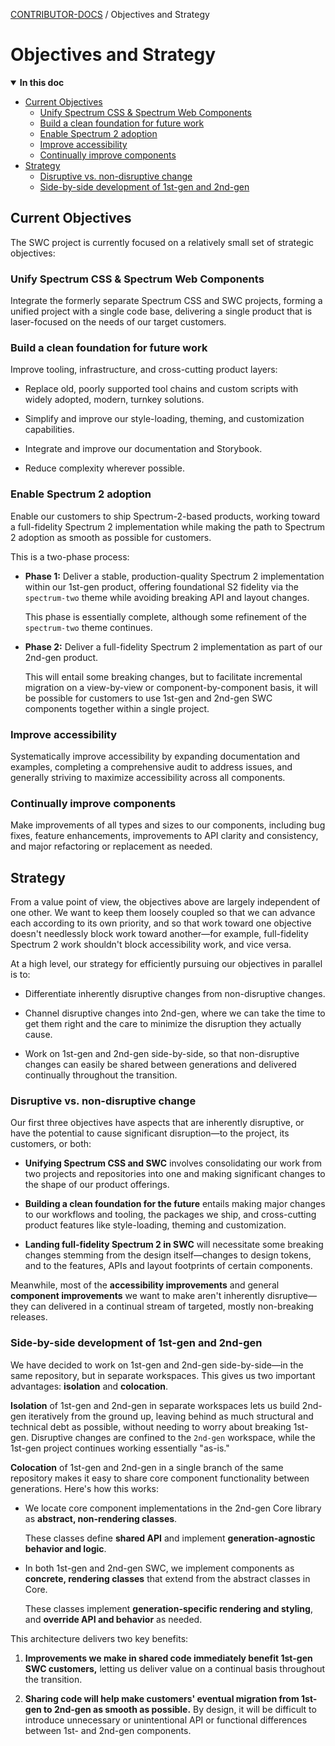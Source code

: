 <!-- Generated breadcrumbs - DO NOT EDIT -->

[CONTRIBUTOR-DOCS](README.md) / Objectives and Strategy

<!-- Document title (editable) -->

# Objectives and Strategy

<!-- Generated TOC - DO NOT EDIT -->

<details open>
<summary><strong>In this doc</strong></summary>

- [Current Objectives](#current-objectives)
    - [Unify Spectrum CSS & Spectrum Web Components](#unify-spectrum-css--spectrum-web-components)
    - [Build a clean foundation for future work](#build-a-clean-foundation-for-future-work)
    - [Enable Spectrum 2 adoption](#enable-spectrum-2-adoption)
    - [Improve accessibility](#improve-accessibility)
    - [Continually improve components](#continually-improve-components)
- [Strategy](#strategy)
    - [Disruptive vs. non-disruptive change](#disruptive-vs-non-disruptive-change)
    - [Side-by-side development of 1st-gen and 2nd-gen](#side-by-side-development-of-1st-gen-and-2nd-gen)

</details>

<!-- Document content (editable) -->

## Current Objectives

The SWC project is currently focused on a relatively small set of strategic objectives:

### Unify Spectrum CSS & Spectrum Web Components

Integrate the formerly separate Spectrum CSS and SWC projects, forming a unified project with a single code base, delivering a single product that is laser-focused on the needs of our target customers.

### Build a clean foundation for future work

Improve tooling, infrastructure, and cross-cutting product layers:

- Replace old, poorly supported tool chains and custom scripts with widely adopted, modern, turnkey solutions.

- Simplify and improve our style-loading, theming, and customization capabilities.

- Integrate and improve our documentation and Storybook.

- Reduce complexity wherever possible.

### Enable Spectrum 2 adoption

Enable our customers to ship Spectrum-2-based products, working toward a full-fidelity Spectrum 2 implementation while making the path to Spectrum 2 adoption as smooth as possible for customers.

This is a two-phase process:

- **Phase 1:** Deliver a stable, production-quality Spectrum 2 implementation within our 1st-gen product, offering foundational S2 fidelity via the `spectrum-two` theme while avoiding breaking API and layout changes.

    This phase is essentially complete, although some refinement of the `spectrum-two` theme continues.

- **Phase 2:** Deliver a full-fidelity Spectrum 2 implementation as part of our 2nd-gen product.

    This will entail some breaking changes, but to facilitate incremental migration on a view-by-view or component-by-component basis, it will be possible for customers to use 1st-gen and 2nd-gen SWC components together within a single project.

### Improve accessibility

Systematically improve accessibility by expanding documentation and examples, completing a comprehensive audit to address issues, and generally striving to maximize accessibility across all components.

### Continually improve components

Make improvements of all types and sizes to our components, including bug fixes, feature enhancements, improvements to API clarity and consistency, and major refactoring or replacement as needed.

## Strategy

From a value point of view, the objectives above are largely independent of one other. We want to keep them loosely coupled so that we can advance each according to its own priority, and so that work toward one objective doesn't needlessly block work toward another—for example, full-fidelity Spectrum 2 work shouldn't block accessibility work, and vice versa.

At a high level, our strategy for efficiently pursuing our objectives in parallel is to:

- Differentiate inherently disruptive changes from non-disruptive changes.

- Channel disruptive changes into 2nd-gen, where we can take the time to get them right and the care to minimize the disruption they actually cause.

- Work on 1st-gen and 2nd-gen side-by-side, so that non-disruptive changes can easily be shared between generations and delivered continually throughout the transition.

### Disruptive vs. non-disruptive change

Our first three objectives have aspects that are inherently disruptive, or have the potential to cause significant disruption—to the project, its customers, or both:

- **Unifying Spectrum CSS and SWC** involves consolidating our work from two projects and repositories into one and making significant changes to the shape of our product offerings.

- **Building a clean foundation for the future** entails making major changes to our workflows and tooling, the packages we ship, and cross-cutting product features like style-loading, theming and customization.

- **Landing full-fidelity Spectrum 2 in SWC** will necessitate some breaking changes stemming from the design itself—changes to design tokens, and to the features, APIs and layout footprints of certain components.

Meanwhile, most of the **accessibility improvements** and general **component improvements** we want to make aren't inherently disruptive—they can delivered in a continual stream of targeted, mostly non-breaking releases.

### Side-by-side development of 1st-gen and 2nd-gen

We have decided to work on 1st-gen and 2nd-gen side-by-side—in the same repository, but in separate workspaces. This gives us two important advantages: **isolation** and **colocation**.

**Isolation** of 1st-gen and 2nd-gen in separate workspaces lets us build 2nd-gen iteratively from the ground up, leaving behind as much structural and technical debt as possible, without needing to worry about breaking 1st-gen. Disruptive changes are confined to the `2nd-gen` workspace, while the 1st-gen project continues working essentially "as-is."

**Colocation** of 1st-gen and 2nd-gen in a single branch of the same repository makes it easy to share core component functionality between generations. Here's how this works:

- We locate core component implementations in the 2nd-gen Core library as **abstract, non-rendering classes**.

    These classes define **shared API** and implement **generation-agnostic behavior and logic**.

- In both 1st-gen and 2nd-gen SWC, we implement components as **concrete, rendering classes** that extend from the abstract classes in Core.

    These classes implement **generation-specific rendering and styling**, and **override API and behavior** as needed.

This architecture delivers two key benefits:

1. **Improvements we make in shared code immediately benefit 1st-gen SWC customers,** letting us deliver value on a continual basis throughout the transition.

2. **Sharing code will help make customers' eventual migration from 1st-gen to 2nd-gen as smooth as possible.** By design, it will be difficult to introduce unnecessary or unintentional API or functional differences between 1st- and 2nd-gen components.
